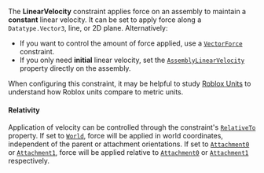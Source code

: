 The **LinearVelocity** constraint applies force on an assembly to maintain a
**constant** linear velocity. It can be set to apply force along a
`Datatype.Vector3`, line, or 2D plane. Alternatively:

- If you want to control the amount of force applied, use a
[`VectorForce`](https://create.roblox.com/docs/reference/engine/classes/VectorForce) constraint.
- If you only need **initial** linear velocity, set the
[`AssemblyLinearVelocity`](https://create.roblox.com/docs/reference/engine/classes/BasePart#AssemblyLinearVelocity) property
directly on the assembly.

When configuring this constraint, it may be helpful to study
[Roblox Units](https://create.roblox.com/docs/physics/units) to understand how Roblox units
compare to metric units.
#### Relativity

Application of velocity can be controlled through the constraint's
[`RelativeTo`](https://create.roblox.com/docs/reference/engine/classes/LinearVelocity#RelativeTo) property. If set to
[`World`](https://create.roblox.com/docs/reference/engine/enums/ActuatorRelativeTo), force will be applied in world coordinates,
independent of the parent or attachment orientations. If set to
[`Attachment0`](https://create.roblox.com/docs/reference/engine/enums/ActuatorRelativeTo) or
[`Attachment1`](https://create.roblox.com/docs/reference/engine/enums/ActuatorRelativeTo), force will be applied relative to
[`Attachment0`](https://create.roblox.com/docs/reference/engine/classes/Constraint#Attachment0) or
[`Attachment1`](https://create.roblox.com/docs/reference/engine/classes/Constraint#Attachment1) respectively.